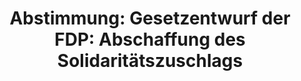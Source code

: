 ---
abstimmung:
  abstimmung: 2
  bundestagssitzung: 127
  datum: 14. November 2019
  legislaturperiode: 19
categories:
- Todo
data:
- title: Abstimmungsergebnis 20191114_2-data.pdf
  url: /res/2021-btw/abstimmungsergebnisse/20191114_2-data.pdf
- title: Abstimmungsergebnis 20191114_2_xls-data.xlsx
  url: /res/2021-btw/abstimmungsergebnisse/20191114_2_xls-data.xlsx
- title: Abstimmungsergebnis 20191114_2_xls-data.csv
  url: /res/2021-btw/abstimmungsergebnisse/csv/20191114_2_xls-data.csv
documents:
- local: /res/2021-btw/drucksachen/14286.pdf
  title: Drucksache 19/14286
  url: https://dip21.bundestag.de/dip21/btd/19/142/1914286.pdf
- local: /res/2021-btw/drucksachen/15152.pdf
  title: Drucksache 19/15152
  url: https://dip21.bundestag.de/dip21/btd/19/151/1915152.pdf
ergebnis:
  AfD:
    enthaltung: 70
    gesamt: 91
    ja: 14
    nein: 0
    nichtabgegeben: 7
    ungueltig: 0
  Bündnis 90/Die Grünen:
    enthaltung: 0
    gesamt: 67
    ja: 0
    nein: 60
    nichtabgegeben: 7
    ungueltig: 0
  Die Linke:
    enthaltung: 0
    gesamt: 69
    ja: 0
    nein: 63
    nichtabgegeben: 6
    ungueltig: 0
  FDP:
    enthaltung: 0
    gesamt: 80
    ja: 71
    nein: 0
    nichtabgegeben: 9
    ungueltig: 0
  cdu/csu:
    enthaltung: 0
    gesamt: 246
    ja: 1
    nein: 232
    nichtabgegeben: 13
    ungueltig: 0
  file: 20191114_2_xls-data.xlsx
  fraktionslos:
    enthaltung: 0
    gesamt: 4
    ja: 2
    nein: 1
    nichtabgegeben: 1
    ungueltig: 0
  spd:
    enthaltung: 0
    gesamt: 152
    ja: 0
    nein: 141
    nichtabgegeben: 11
    ungueltig: 0
layout: abstimmung
links:
- title: Link zu bundestag.de
  url: https://www.bundestag.de/parlament/plenum/abstimmung/abstimmung?id=633
preview: 'Deutscher Bundestag


  127. Sitzung des Deutschen Bundestages

  am Donnerstag, 14. November 2019


  Endgültiges Ergebnis der Namentlichen Abstimmung Nr. 2


  Gesetzentwurf der Abgeordneten Christian Dürr, Dr. Florian Toncar, Frank Schäffler,

  weiterer Abgeordneter und der Fraktion der FDP

  Entwurf eines Gesetzes zur vollständigen Abschaffung des Solidaritätszuschlags

  - Drucksachen 19/14286 und 19/15152 -'
tags:
- Todo
title: 'Abstimmung: Gesetzentwurf der FDP: Abschaffung des Solidaritätszuschlags'
---